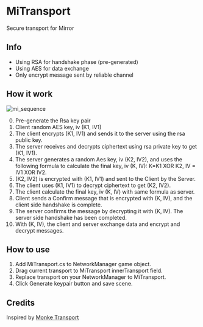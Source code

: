# MiTransport
Secure transport for Mirror

## Info
+ Using RSA for handshake phase (pre-generated)
+ Using AES for data exchange
+ Only encrypt message sent by reliable channel

## How it work

![mi_sequence](https://user-images.githubusercontent.com/9010717/163846736-6f06c70e-d1c3-4547-a575-6d37ace36a85.png)

0. Pre-generate the Rsa key pair
1. Client random AES key, iv (K1, IV1)
2. The client encrypts (K1, IV1) and sends it to the server using the rsa public key.
3. The server receives and decrypts ciphertext using rsa private key to get (K1, IV1).
4. The server generates a random Aes key, iv (K2, IV2), and uses the following formula to calculate the final key, iv (K, IV): K=K1 XOR K2, IV = IV1 XOR IV2.
5. (K2, IV2) is encrypted with (K1, IV1) and sent to the Client by the Server.
6. The client uses (K1, IV1) to decrypt ciphertext to get (K2, IV2).
7. The client calculate the final key, iv (K, IV) with same formula as server.
8. Client sends a Confirm message that is encrypted with (K, IV), and the client side handshake is complete.
9. The server confirms the message by decrypting it with (K, IV). The server side handshake has been completed.
10. With (K, IV), the client and server exchange data and encrypt and decrypt messages.

## How to use
1. Add MiTransport.cs to NetworkManager game object.  
2. Drag current transport to MiTransport innerTransport field.  
3. Replace transport on your NetworkManager to MiTransport.
4. Click Generate keypair button and save scene.

## Credits
Inspired by [Monke Transport][monke]

[monke]: <https://github.com/JesusLuvsYooh/monke> "Monke"
